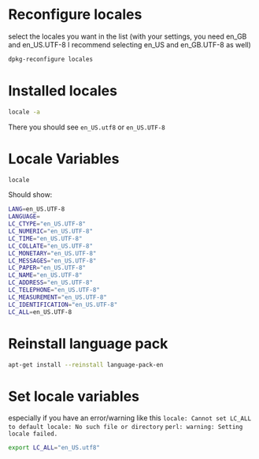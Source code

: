 # Reconfigure locales

select the locales you want in the list (with your settings, you need en_GB and en_US.UTF-8
I recommend selecting en_US and en_GB.UTF-8 as well)

```bash
dpkg-reconfigure locales
```

# Installed locales

```bash
locale -a
```

There you should see `en_US.utf8` or `en_US.UTF-8`

# Locale Variables

```bash
locale
```

Should show:

```bash
LANG=en_US.UTF-8
LANGUAGE=
LC_CTYPE="en_US.UTF-8"
LC_NUMERIC="en_US.UTF-8"
LC_TIME="en_US.UTF-8"
LC_COLLATE="en_US.UTF-8"
LC_MONETARY="en_US.UTF-8"
LC_MESSAGES="en_US.UTF-8"
LC_PAPER="en_US.UTF-8"
LC_NAME="en_US.UTF-8"
LC_ADDRESS="en_US.UTF-8"
LC_TELEPHONE="en_US.UTF-8"
LC_MEASUREMENT="en_US.UTF-8"
LC_IDENTIFICATION="en_US.UTF-8"
LC_ALL=en_US.UTF-8
```

# Reinstall language pack

```bash
apt-get install --reinstall language-pack-en
```

# Set locale variables
especially if you have an error/warning like this
`locale: Cannot set LC_ALL to default locale: No such file or directory`
`perl: warning: Setting locale failed.`

```bash
export LC_ALL="en_US.utf8"
```

